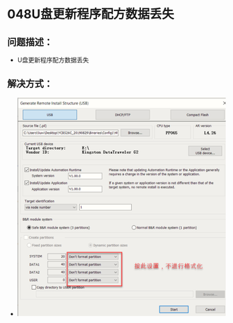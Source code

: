 # 048U盘更新程序配方数据丢失
## 问题描述：
- U盘更新程序配方数据丢失
## 解决方式：
- ![Img](FILES/048U盘更新程序配方数据丢失.md/img-20220810135959.png)
